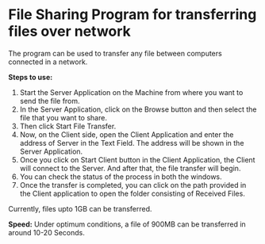 <h1>File Sharing Program for transferring files over network</h1>

The program can be used to transfer any file between computers connected in a network.

<b>Steps to use:</b>
1. Start the Server Application on the Machine from where you want to send the file from.
2. In the Server Application, click on the Browse button and then select the file that you want to share.
3. Then click Start File Transfer.
4. Now, on the Client side, open the Client Application and enter the address of Server in the Text Field. The address will be shown in the Server Application.
5. Once you click on Start Client button in the Client Application, the Client will connect to the Server. And after that, the file transfer will begin.
6. You can check the status of the process in both the windows. 
7. Once the transfer is completed, you can click on the path provided in the Client application to open the folder consisting of Received Files. 


Currently, files upto 1GB can be transferred. 

<b>Speed:</b>
Under optimum conditions, a file of 900MB can be transferred in around 10-20 Seconds. 
